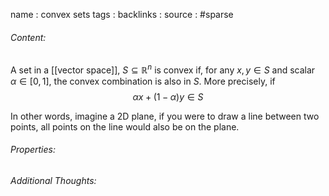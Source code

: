 name : convex sets
tags : 
backlinks : 
source :  #sparse

###### Content:
 A set in a [[vector space]], $S \subseteq \mathbb{R}^n$ is convex if, for any $x,y \in S$ and scalar $\alpha \in [0,1]$, the convex combination is also in $S$. More precisely, if $$\alpha x + (1-\alpha)y \in S$$

In other words, imagine a 2D plane, if you were to draw a line between two points, all points on the line would also be on the plane.

###### Properties:


###### Additional Thoughts:

